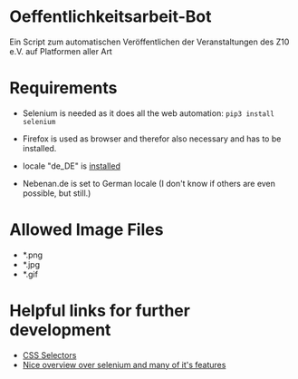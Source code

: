 # Oeffentlichkeitsarbeit-Bot
Ein Script zum automatischen Veröffentlichen der Veranstaltungen des Z10 e.V. auf Platformen aller Art

# Requirements

- Selenium is needed as it does all the web automation: `pip3 install selenium`

- Firefox is used as browser and therefor also necessary and has to be installed.

- locale "de_DE" is [installed](https://ubuntuforums.org/showthread.php?t=196414)

- Nebenan.de is set to German locale (I don't know if others are even possible, but still.)

# Allowed Image Files
- *.png
- *.jpg
- *.gif

# Helpful links for further development
- [CSS Selectors](https://www.w3schools.com/cssref/css_selectors.php)
- [Nice overview over selenium and many of it's features](https://pythonexamples.org/python-selenium-introduction/)